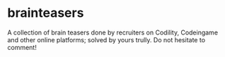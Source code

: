 # brainteasers
A collection of brain teasers done by recruiters on Codility, Codeingame and other online platforms; solved by yours trully. Do not hesitate to comment!


